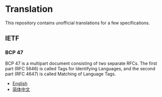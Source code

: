 # Translation

This repository contains unofficial translations for a few specifications.

## IETF

### BCP 47

BCP 47 is a multipart document consisting of two separate RFCs. The first part (RFC 5646) is called Tags for Identifying Languages, and the second part (RFC 4647) is called Matching of Language Tags.

* [English](https://tools.ietf.org/html/bcp47)
* [简体中文](https://xfq.github.io/translation/bcp47/index.zh-Hans.html)
